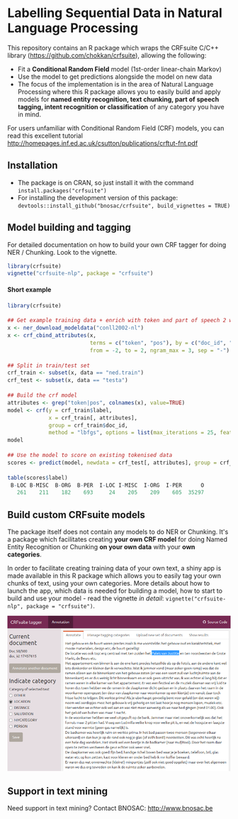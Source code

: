 # Labelling Sequential Data in Natural Language Processing

This repository contains an R package which wraps the CRFsuite C/C++ library (https://github.com/chokkan/crfsuite), allowing the following:

- Fit a **Conditional Random Field** model (1st-order linear-chain Markov) 
- Use the model to get predictions alongside the model on new data
- The focus of the implementation is in the area of Natural Language Processing where this R package allows you to easily build and apply models for **named entity recognition, text chunking, part of speech tagging, intent recognition or classification** of any category you have in mind.

For users unfamiliar with Conditional Random Field (CRF) models, you can read this excellent tutorial http://homepages.inf.ed.ac.uk/csutton/publications/crftut-fnt.pdf

## Installation

- The package is on CRAN, so just install it with the command `install.packages("crfsuite")`
- For installing the development version of this package: `devtools::install_github("bnosac/crfsuite", build_vignettes = TRUE)`

## Model building and tagging

For detailed documentation on how to build your own CRF tagger for doing NER / Chunking. Look to the vignette.

```r
library(crfsuite)
vignette("crfsuite-nlp", package = "crfsuite")
```

#### Short example

```r
library(crfsuite)

## Get example training data + enrich with token and part of speech 2 words before/after each token
x <- ner_download_modeldata("conll2002-nl")
x <- crf_cbind_attributes(x, 
                          terms = c("token", "pos"), by = c("doc_id", "sentence_id"), 
                          from = -2, to = 2, ngram_max = 3, sep = "-")

## Split in train/test set
crf_train <- subset(x, data == "ned.train")
crf_test <- subset(x, data == "testa")

## Build the crf model
attributes <- grep("token|pos", colnames(x), value=TRUE)
model <- crf(y = crf_train$label, 
             x = crf_train[, attributes], 
             group = crf_train$doc_id, 
             method = "lbfgs", options = list(max_iterations = 25, feature.minfreq = 5, c1 = 0, c2 = 1)) 
model

## Use the model to score on existing tokenised data
scores <- predict(model, newdata = crf_test[, attributes], group = crf_test$doc_id)

table(scores$label)
 B-LOC B-MISC  B-ORG  B-PER  I-LOC I-MISC  I-ORG  I-PER      O 
   261    211    182    693     24    205    209    605  35297 
```


## Build custom CRFsuite models

The package itself does not contain any models to do NER or Chunking. It's a package which facilitates creating **your own CRF model** for doing Named Entity Recognition or Chunking **on your own data** with your **own categories**.

In order to facilitate creating training data of your own text, a shiny app is made available in this R package which allows you to easily tag your own chunks of text, using your own categories. 
More details about how to launch the app, which data is needed for building a model, how to start to build and use your model - read the vignette *in detail*: `vignette("crfsuite-nlp", package = "crfsuite")`.

![](vignettes/app-screenshot.png)


## Support in text mining

Need support in text mining?
Contact BNOSAC: http://www.bnosac.be
